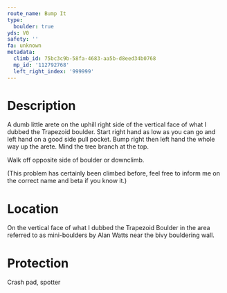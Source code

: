 ```yaml
---
route_name: Bump It
type:
  boulder: true
yds: V0
safety: ''
fa: unknown
metadata:
  climb_id: 75bc3c9b-58fa-4683-aa5b-d8eed34b0768
  mp_id: '112792768'
  left_right_index: '999999'
---
```

# Description
A dumb little arete on the uphill right side of the vertical face of what I dubbed the Trapezoid boulder. Start right hand as low as you can go and left hand on a good side pull pocket. Bump right then left hand the whole way up the arete. Mind the tree branch at the top.

Walk off opposite side of boulder or downclimb.

(This problem has certainly been climbed before, feel free to inform me on the correct name and beta if you know it.)

# Location
On the vertical face of what I dubbed the Trapezoid Boulder in the area referred to as mini-boulders by Alan Watts near the bivy bouldering wall.

# Protection
Crash pad, spotter
